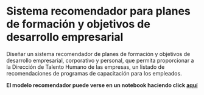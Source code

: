 # Sistema recomendador para planes de formación y objetivos de desarrollo empresarial

Diseñar un sistema recomendador de planes de formación y objetivos de desarrollo empresarial, corporativo y personal, que permita proporcionar a la Dirección de Talento Humano de las empresas, un listado de recomendaciones de programas de capacitación para los empleados.

**El modelo recomendador puede verse en un notebook haciendo click [aquí](https://nbviewer.org/github/juli-amezquita/recommender-systems/blob/main/Modelo_Sistema_Recomendador_F.ipynb#topic=15&lambda=1&term=>)**
